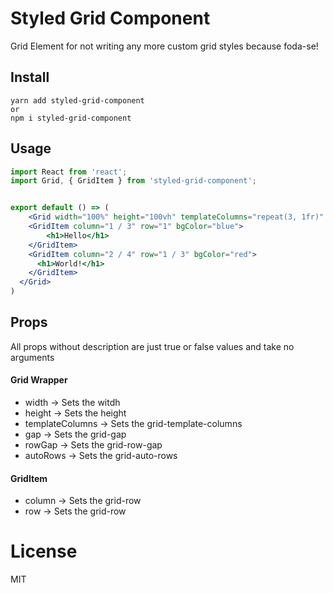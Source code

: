 # Styled Grid Component

Grid Element for not writing any more custom grid styles because foda-se!

## Install 

```
yarn add styled-grid-component
or
npm i styled-grid-component
```

## Usage

```jsx
import React from 'react';
import Grid, { GridItem } from 'styled-grid-component';


export default () => (
    <Grid width="100%" height="100vh" templateColumns="repeat(3, 1fr)" gap="10px" autoRows="minmax(100px, auto)">
    <GridItem column="1 / 3" row="1" bgColor="blue">
        <h1>Hello</h1>
    </GridItem>
    <GridItem column="2 / 4" row="1 / 3" bgColor="red">
      <h1>World!</h1>
    </GridItem>
  </Grid>
)
```

## Props

All props without description are just true or false values and take no arguments
#### Grid Wrapper

* width -> Sets the witdh
* height -> Sets the height
* templateColumns -> Sets the grid-template-columns
* gap -> Sets the grid-gap
* rowGap -> Sets the grid-row-gap
* autoRows -> Sets the grid-auto-rows

#### GridItem

* column -> Sets the grid-row
* row -> Sets the grid-row

# License
MIT
